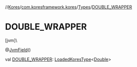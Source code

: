 //[Kores](../../../index.md)/[com.koresframework.kores](../index.md)/[Types](index.md)/[DOUBLE_WRAPPER](-d-o-u-b-l-e_-w-r-a-p-p-e-r.md)

# DOUBLE_WRAPPER

[jvm]\

@[JvmField](https://kotlinlang.org/api/latest/jvm/stdlib/kotlin.jvm/-jvm-field/index.html)()

val [DOUBLE_WRAPPER](-d-o-u-b-l-e_-w-r-a-p-p-e-r.md): [LoadedKoresType](../../com.koresframework.kores.type/-loaded-kores-type/index.md)<[Double](https://kotlinlang.org/api/latest/jvm/stdlib/kotlin/-double/index.html)>
